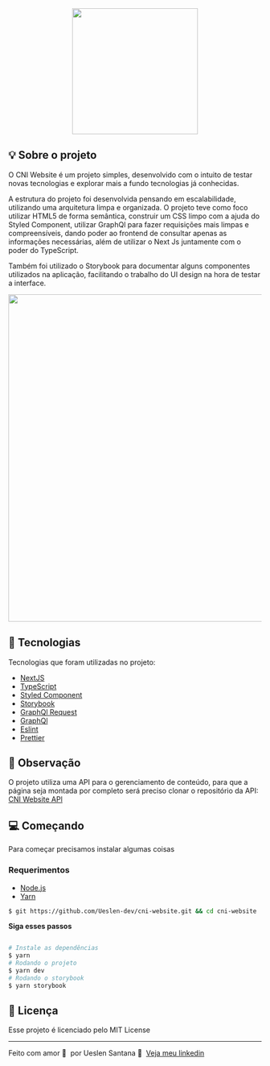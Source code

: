 

<div align="center">
    <img src="https://user-images.githubusercontent.com/65665108/130161952-4d51b054-9995-4353-b72f-9935c3e690ff.png" width="250"/>
</div>

## :bulb: Sobre o projeto
O CNI Website é um projeto simples, desenvolvido com o intuito de testar novas tecnologias e explorar mais a fundo tecnologias já conhecidas. 

A estrutura do projeto foi desenvolvida pensando em escalabilidade, utilizando uma arquitetura limpa e organizada. O projeto teve como foco utilizar HTML5 de forma semântica, construir um CSS limpo com a ajuda do Styled Component, utilizar GraphQl para fazer requisições mais limpas e compreensíveis, dando poder ao frontend de consultar apenas as informações necessárias, além de utilizar o Next Js juntamente com o poder do TypeScript.

Também foi utilizado o Storybook para documentar alguns componentes utilizados na aplicação, facilitando o trabalho do UI design na hora de testar a interface.

<div align="center">
    <img src="https://user-images.githubusercontent.com/65665108/130162766-f01d4679-5353-4a84-948d-9ee1ae85aace.png" width="650"/>
</div>

## 🚀 Tecnologias

Tecnologias que foram utilizadas no projeto:

- [NextJS](https://nextjs.org/)
- [TypeScript](https://www.typescriptlang.org/)
- [Styled Component](https://storybook.js.org/)
- [Storybook](https://styled-components.com/)
- [GraphQl Request](https://www.npmjs.com/package/graphql-request)
- [GraphQl](https://graphql.org/)
- [Eslint](https://eslint.org/)
- [Prettier](https://prettier.io/)

## 👀 Observação

O projeto utiliza uma API para o gerenciamento de conteúdo, para que a página seja montada por completo será preciso clonar o repositório da API: [CNI Website APl](https://github.com/Ueslen-dev/cni-website-api)


## 💻 Começando
Para começar precisamos instalar algumas coisas

### Requerimentos

- [Node.js](https://nodejs.org/en/)
- [Yarn](https://classic.yarnpkg.com/)


```bash
$ git https://github.com/Ueslen-dev/cni-website.git && cd cni-website
```

**Siga esses passos**
```bash

# Instale as dependências
$ yarn
# Rodando o projeto
$ yarn dev
# Rodando o storybook
$ yarn storybook
```
## 📝 Licença

Esse projeto é licenciado pelo MIT License

---

Feito com amor 💙&nbsp; por Ueslen Santana 👋 &nbsp;[Veja meu linkedin](https://www.linkedin.com/in/ueslen-santos)
